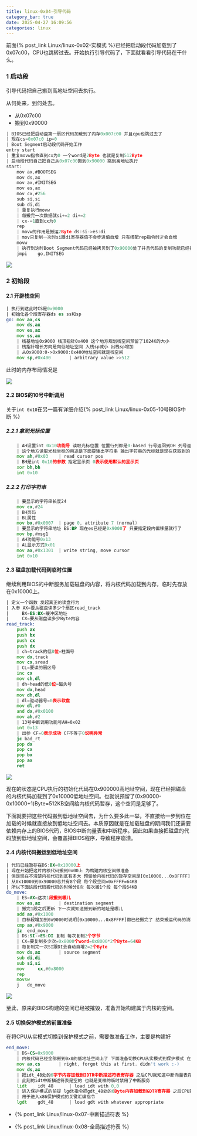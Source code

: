 ```yaml
---
title: linux-0x04-引导代码
category_bar: true
date: 2025-04-27 16:09:56
categories: linux
---
```


前面{% post_link Linux/linux-0x02-实模式 %}已经把启动段代码加载到了0x07c00，CPU也跳转过去。开始执行引导代码了，下面就看看引导代码在干什么。

### 1 启动段

引导代码把自己搬到高地址空间去执行。

从何处来，到何处去。

- 从0x07c00
- 搬到0x90000

```c
| BIOS已经把启动盘第一扇区代码加载到了内存0x007c00 并且cpu也跳过去了
| 现在cs=0x07c0 ip=0
| Boot Segment启动段代码开始工作
entry start
| 重复movw指令直到cx为0 一个word是2Byte 也就是复制512Byte
| 启动段代码自己把自己从0x07c00搬到0x90000 跳到高地址执行
start:
	mov	ax,#BOOTSEG
	mov	ds,ax
	mov	ax,#INITSEG
	mov	es,ax
	mov	cx,#256
	sub	si,si
	sub	di,di
	| 重复执行movw
	| 每搬完一次数据就si+=2 di+=2
	| cx-=1直到cx为0
	rep
	| movw的作用是搬运2Byte ds:si->es:di
	| mov只复制一次时si跟di寄存器值不会步进值自增 只有搭配rep指令时才会自增
	movw
	| 执行到这时Boot Segment代码已经被拷贝到了0x90000处了并且代码的复制功能已经执行完了 要跳到高地址地方继续执行
	jmpi	go,INITSEG
```

![](./linux-0x04-引导代码/1745742536.png)

### 2 初始段

#### 2.1 开辟栈空间

```asm
| 执行到这此时CS是0x9000
| 初始化各个段寄存器ds es ss和sp
go:	mov	ax,cs
	mov	ds,ax
	mov	es,ax
	mov	ss,ax
	| 栈基地址0x9000 栈顶指针0x400 这个地方规划栈空间预留了1024K的大小
	| 栈指针增长方向是向低地址空间 入栈sp减小 出栈sp增加
	| 从0x9000:0->0x9000:0x400地址空间就是栈空间
	mov	sp,#0x400		| arbitrary value >>512
```

此时的内存布局情况是

![](./linux-0x04-引导代码/1745980488.png)

#### 2.2 BIOS的10号中断调用

关于`int 0x10`在另一篇有详细介绍{% post_link Linux/linux-0x05-10号BIOS中断 %}

##### 2.2.1 拿到光标位置

```asm
    | AH设置int 0x10功能号 读取光标位置 位置行列都是0-based 行号返回到DH 列号返回到DL
    | 这个地方读取光标坐标的用途是下面要输出字符串 输出字符串的光标就是现在获取到的
	mov	ah,#0x03	| read cursor pos
	| BH是int 0x10的参数 指定显示页 0表示使用默认的显示页
	xor	bh,bh
	int	0x10
```

##### 2.2.2 打印字符串

```asm
	| 要显示的字符串长度24
	mov	cx,#24
	| BH页码
	| BL属性
	mov	bx,#0x0007	| page 0, attribute 7 (normal)
	| 要显示的字符串地址 ES:BP 现在es已经是0x9000了 只要指定段内偏移量就行了
	mov	bp,#msg1
	| AH功能号0x13
	| AL显示方式0x01
	mov	ax,#0x1301	| write string, move cursor
	int	0x10
```

#### 2.3 磁盘加载代码到临时位置

继续利用BIOS的中断服务加载磁盘的内容，将内核代码加载到内存，临时先存放在0x10000上。

```asm
| 定义一个函数 发起真正的读盘行为
| 入参 AX=要从磁盘读多少个扇区read_track
|     BX=ES:BX=缓冲区地址
|     CX=要从磁盘读多少Byte内容
read_track:
	push ax
	push bx
	push cx
	push dx
	| ch=track的低8位=柱面号
	mov dx,track
	mov cx,sread
	| CL=要读的扇区号
	inc cx
	mov ch,dl
	| dh=head的低8位=磁头号
	mov dx,head
	mov dh,dl
	| dl=驱动器号=0表示软盘
	mov dl,#0
	and dx,#0x0100
	mov ah,#2
	| 13号中断调用功能号AH=0x02
	int 0x13
	| 出参 CF=0表示成功 CF不等于0说明异常
	jc bad_rt
	pop dx
	pop cx
	pop bx
	pop ax
	ret
```

![](./linux-0x04-引导代码/1746515045.png)

现在的状态是CPU执行的初始化代码在0x900000高地址空间，现在已经把磁盘的内核代码加载到了0x10000低地址空间。也就说预留了(0x90000-0x10000+1)Byte=512KB空间给内核代码暂存，这个空间是足够了。

下面就要把这些代码搬到低地址空间去，为什么要多此一举，不直接给一步到位在加载的时候就直接放到低地址空间去。本质原因就是在加载磁盘的期间我们还需要依赖内存上的BIOS代码，BIOS中断向量表和中断程序。因此如果直接把磁盘的代码放到低地址空间，会覆盖掉BIOS程序，导致程序崩溃。

#### 2.4 内核代码搬运到低地址空间

```asm
| 代码已经暂存在DS:BX=0x10000上
| 现在开始把这片内核代码搬到0x00上 为构建内核空间做准备
| 但是现在不清楚内核代码到底有多大 预留给内核代码的暂存空间是[0x10000...0x8FFFF] 所以不用管到底有多少代码 直接把整片空间都搬一次就行
| 从0x10000到0x90000总共有8个段 每个段空间=0xFFFF=64KB
| 所以下面这段代码搬代码的时候分8次 每次搬1个段 每个段64KB
do_move:
    | ES=AX=这次1段搬到哪儿
	mov	es,ax		| destination segment
	| 搬完1段之后更新 下一次就知道搬到新的地址是哪儿
	add	ax,#0x1000
	| 目标段增加到0x9000时说明[0x10000...0x8FFFF]都已经搬完了 结束搬运代码的流程
	cmp	ax,#0x9000
	jz	end_move
	| DS:SI->ES:DI 复制 每次复制2个字节
	| CX=要复制多少次=0x8000个word=0x8000*2个Byte=64KB
	| 每复制完一次SI跟DI会自动自增2=2个Byte
	mov	ds,ax		| source segment
	sub	di,di
	sub	si,si
	mov 	cx,#0x8000
	rep
	movsw
	j	do_move
```

![](./linux-0x04-引导代码/1746521473.png)

至此，原来的BIOS构建的空间已经被摧毁，准备开始构建属于内核的空间。

#### 2.5 切换保护模式的前置准备

在将CPU从实模式切换到保护模式之前，需要做准备工作，主要是构建好

```asm
end_move:
    | DS=CS=0x9000
    | 内核代码已经全部搬到0x0的低地址空间上了 下面准备切换CPU从实模式到保护模式 在切到保护模式之前先做准备工作 构建中断描述符表和全局描述符表
	mov	ax,cs		| right, forgot this at first. didn't work :-)
	mov	ds,ax
	| 把idt_48处的6字节内容加载到IDTR中断描述符表寄存器 之后CPU就知道中断向量表存在哪儿 有多大了
	| 此刻的idt中断描述符表是空的 也就是变相的临时禁用了中断服务
	lidt	idt_48		| load idt with 0,0
	| 进入保护模式的前提 lgdt指令把gdt_48处的6Byte内容加载到GDTR寄存器 之后CPU就知道全局描述符表在哪儿 有多大
	| 用于进入x86保护模式的关键汇编指令
	lgdt	gdt_48		| load gdt with whatever appropriate
```

- {% post_link Linux/linux-0x07-中断描述符表 %}

- {% post_link Linux/linux-0x08-全局描述符表 %}